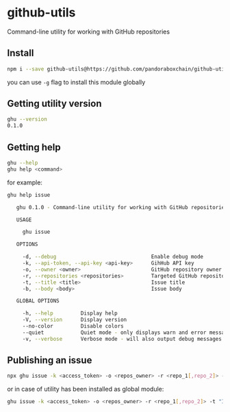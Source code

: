 # github-utils
Command-line utility for working with GitHub repositories  

## Install
```sh
npm i --save github-utils@https://github.com/pandoraboxchain/github-utils.git#0.1.0
```
you can use `-g` flag to install this module globally  

## Getting utility version 
```sh
ghu --version
0.1.0
```

## Getting help
```sh
ghu --help
ghu help <command>
```
for example:  
```sh
ghu help issue

   ghu 0.1.0 - Command-line utility for working with GitHub repositories

   USAGE

     ghu issue

   OPTIONS

     -d, --debug                               Enable debug mode                                         optional
     -k, --api-token, --api-key <api-key>      GihHub API key                                            required
     -o, --owner <owner>                       GitHub repository owner                                   required
     -r, --repositories <repositories>         Targeted GitHub repositories (can be coma separated)      required
     -t, --title <title>                       Issue title                                               required
     -b, --body <body>                         Issue body                                                required

   GLOBAL OPTIONS

     -h, --help         Display help
     -V, --version      Display version
     --no-color         Disable colors
     --quiet            Quiet mode - only displays warn and error messages
     -v, --verbose      Verbose mode - will also output debug messages
```

## Publishing an issue
```sh
npx ghu issue -k <access_token> -o <repos_owner> -r <repo_1[,repo_2]> -t "Issue title" -b "Issue body"
```
or in case of utility has been installed as global module:  
```sh
ghu issue -k <access_token> -o <repos_owner> -r <repo_1[,repo_2]> -t "Issue title" -b "Issue body"
```

